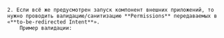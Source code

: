     2. Если всё же предусмотрен запуск компонент внешних приложений, то нужно проводить валидацию/санитизацию **Permissions** передаваемых в «**to-be-redirected Intent**».
        Пример валидации: